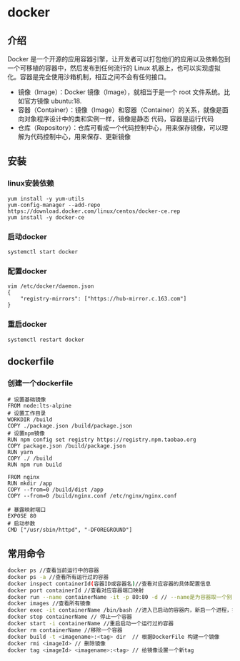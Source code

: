 # docker
## 介绍
Docker 是一个开源的应用容器引擎，让开发者可以打包他们的应用以及依赖包到一个可移植的容器中，然后发布到任何流行的 Linux 机器上，也可以实现虚拟化。容器是完全使用沙箱机制，相互之间不会有任何接口。
+ 镜像（Image）：Docker 镜像（Image），就相当于是一个 root 文件系统。比如官方镜像 ubuntu:18.
+ 容器（Container）：镜像（Image）和容器（Container）的关系，就像是面向对象程序设计中的类和实例一样，镜像是静态
代码，容器是运行代码
+ 仓库（Repository）：仓库可看成一个代码控制中心，用来保存镜像，可以理解为代码控制中心，用来保存、更新镜像

## 安装
### linux安装依赖
```
yum install -y yum-utils
yum-config-manager --add-repo https://download.docker.com/linux/centos/docker-ce.rep
yum install -y docker-ce
```
### 启动docker
```
systemctl start docker
```
### 配置docker
```
vim /etc/docker/daemon.json
{
    "registry-mirrors": ["https://hub-mirror.c.163.com"]
}
```
### 重启docker
```
systemctl restart docker
```

## dockerfile
### 创建一个dockerfile
```
# 设置基础镜像
FROM node:lts-alpine
# 设置工作目录
WORKDIR /build 
COPY ./package.json /build/package.json
# 设置npm镜像
RUN npm config set registry https://registry.npm.taobao.org
COPY package.json /build/package.json
RUN yarn
COPY ./ /build
RUN npm run build

FROM nginx
RUN mkdir /app
COPY --from=0 /build/dist /app
COPY --from=0 /build/nginx.conf /etc/nginx/nginx.conf

# 暴露映射端口
EXPOSE 80
# 启动参数
CMD ["/usr/sbin/httpd", "-DFOREGROUND"]
```

## 常用命令
```bash
docker ps //查看当前运行中的容器
docker ps -a //查看所有运行过的容器
docker inspect containerId(容器ID或容器名)//查看对应容器的具体配置信息
docker port containerId //查看对应容器端口映射
docker run --name containerName -it -p 80:80 -d // --name是为容器取一个别名，-p 80:80是端口映射，将宿主机的80端口映射到容器的80端口上，-d是指后台运行容器，即容器启动后不会停止，-it是-i 和-t的合并，以交互模式运行容器。
docker images //查看所有镜像
docker exec -it containerName /bin/bash //进入已启动的容器内，新启一个进程，执行命令。
docker stop containerName // 停止一个容器
docker start -i containerName //重启启动一个运行过的容器
docker rm containerName //移除一个容器
docker build -t <imagename>:<tag> dir  // 根据DockerFile 构建一个镜像
docker rmi <imageId> // 删除镜像
docker tag <imageId> <imagename>:<tag> // 给镜像设置一个新tag
```